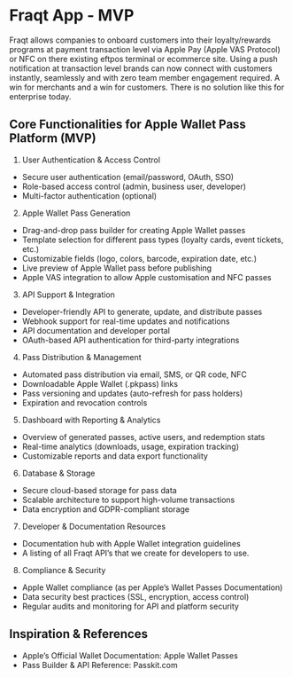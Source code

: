 # Fraqt App - MVP

Fraqt allows companies to onboard customers into their loyalty/rewards programs at payment transaction level via Apple Pay (Apple VAS Protocol) or NFC on there existing eftpos terminal or ecommerce site. Using a push notification at transaction level brands can now connect with customers instantly, seamlessly and with zero team member engagement required. A win for merchants and a win for customers. There is no solution like this for enterprise today.

## Core Functionalities for Apple Wallet Pass Platform (MVP)

1. User Authentication & Access Control
- Secure user authentication (email/password, OAuth, SSO)
- Role-based access control (admin, business user, developer)
- Multi-factor authentication (optional)

2. Apple Wallet Pass Generation
- Drag-and-drop pass builder for creating Apple Wallet passes
- Template selection for different pass types (loyalty cards, event tickets, etc.)
- Customizable fields (logo, colors, barcode, expiration date, etc.)
- Live preview of Apple Wallet pass before publishing
- Apple VAS integration to allow Apple customisation and NFC passes

3. API Support & Integration
- Developer-friendly API to generate, update, and distribute passes
- Webhook support for real-time updates and notifications
- API documentation and developer portal
- OAuth-based API authentication for third-party integrations

4. Pass Distribution & Management
- Automated pass distribution via email, SMS, or QR code, NFC
- Downloadable Apple Wallet (.pkpass) links
- Pass versioning and updates (auto-refresh for pass holders)
- Expiration and revocation controls

5. Dashboard with Reporting & Analytics
- Overview of generated passes, active users, and redemption stats
- Real-time analytics (downloads, usage, expiration tracking)
- Customizable reports and data export functionality

6. Database & Storage
- Secure cloud-based storage for pass data
- Scalable architecture to support high-volume transactions
- Data encryption and GDPR-compliant storage

7. Developer & Documentation Resources
- Documentation hub with Apple Wallet integration guidelines
- A listing of all Fraqt API’s that we create for developers to use.

8. Compliance & Security
- Apple Wallet compliance (as per Apple’s Wallet Passes Documentation)
- Data security best practices (SSL, encryption, access control)
- Regular audits and monitoring for API and platform security

## Inspiration & References

- Apple’s Official Wallet Documentation: Apple Wallet Passes
- Pass Builder & API Reference: Passkit.com
